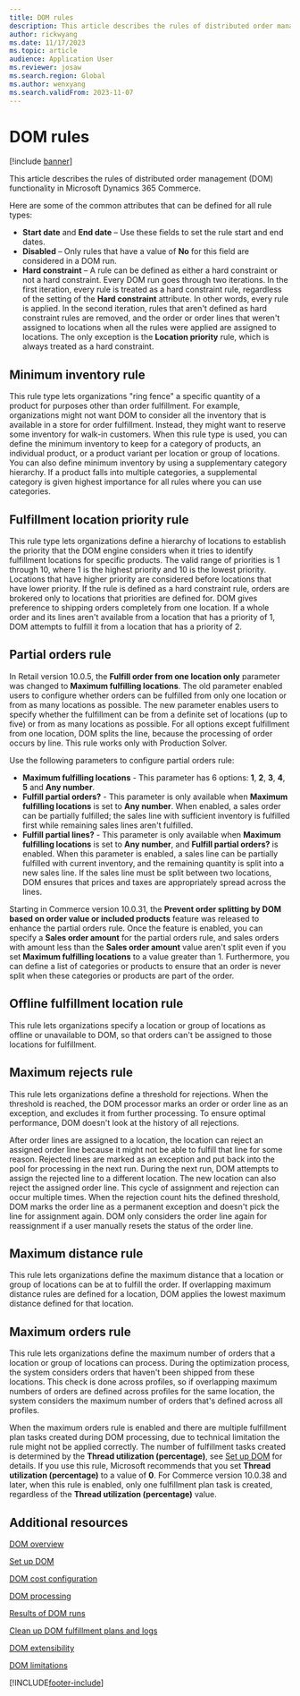 ```yaml
---
title: DOM rules
description: This article describes the rules of distributed order management (DOM) functionality in Microsoft Dynamics 365 Commerce.
author: rickwyang
ms.date: 11/17/2023
ms.topic: article
audience: Application User
ms.reviewer: josaw
ms.search.region: Global
ms.author: wenxyang
ms.search.validFrom: 2023-11-07
---
```


# DOM rules

[!include [banner](includes/banner.md)]

This article describes the rules of distributed order management (DOM) functionality in Microsoft Dynamics 365 Commerce.

Here are some of the common attributes that can be defined for all rule types:

- **Start date** and **End date** – Use these fields to set the rule start and end dates.
- **Disabled** – Only rules that have a value of **No** for this field are considered in a DOM run.
- **Hard constraint** – A rule can be defined as either a hard constraint or not a hard constraint. Every DOM run goes through two iterations. In the first iteration, every rule is treated as a hard constraint rule, regardless of the setting of the **Hard constraint** attribute. In other words, every rule is applied. In the second iteration, rules that aren't defined as hard constraint rules are removed, and the order or order lines that weren't assigned to locations when all the rules were applied are assigned to locations. The only exception is the **Location priority** rule, which is always treated as a hard constraint.

## Minimum inventory rule

This rule type lets organizations "ring fence" a specific quantity of a product for purposes other than order fulfillment. For example, organizations might not want DOM to consider all the inventory that is available in a store for order fulfillment. Instead, they might want to reserve some inventory for walk-in customers. When this rule type is used, you can define the minimum inventory to keep for a category of products, an individual product, or a product variant per location or group of locations. You can also define minimum inventory by using a supplementary category hierarchy. If a product falls into multiple categories, a supplemental category is given highest importance for all rules where you can use categories.

## Fulfillment location priority rule

This rule type lets organizations define a hierarchy of locations to establish the priority that the DOM engine considers when it tries to identify fulfillment locations for specific products. The valid range of priorities is 1 through 10, where 1 is the highest priority and 10 is the lowest priority. Locations that have higher priority are considered before locations that have lower priority. If the rule is defined as a hard constraint rule, orders are brokered only to locations that priorities are defined for. DOM gives preference to shipping orders completely from one location. If a whole order and its lines aren't available from a location that has a priority of 1, DOM attempts to fulfill it from a location that has a priority of 2.

## Partial orders rule

In Retail version 10.0.5, the **Fulfill order from one location only** parameter was changed to **Maximum fulfilling locations**. The old parameter enabled users to configure whether orders can be fulfilled from only one location or from as many locations as possible. The new parameter enables users to specify whether the fulfillment can be from a definite set of locations (up to five) or from as many locations as possible. For all options except fulfillment from one location, DOM splits the line, because the processing of order occurs by line. This rule works only with Production Solver.

Use the following parameters to configure partial orders rule:
- **Maximum fulfilling locations** - This parameter has 6 options: **1**, **2**, **3**, **4**, **5** and **Any number**.
- **Fulfill partial orders?** - This parameter is only available when **Maximum fulfilling locations** is set to **Any number**. When enabled, a sales order can be partially fulfilled; the sales line with sufficient inventory is fulfilled first while remaining sales lines aren't fulfilled.
- **Fulfill partial lines?** - This parameter is only available when **Maximum fulfilling locations** is set to **Any number**, and **Fulfill partial orders?** is enabled. When this parameter is enabled, a sales line can be partially fulfilled with current inventory, and the remaining quantity is split into a new sales line. If the sales line must be split between two locations, DOM ensures that prices and taxes are appropriately spread across the lines.

Starting in Commerce version 10.0.31, the **Prevent order splitting by DOM based on order value or included products** feature was released to enhance the partial orders rule. Once the feature is enabled, you can specify a **Sales order amount** for the partial orders rule, and sales orders with amount less than the **Sales order amount** value aren't split even if you set **Maximum fulfilling locations** to a value greater than 1. Furthermore, you can define a list of categories or products to ensure that an order is never split when these categories or products are part of the order.

## Offline fulfillment location rule

This rule lets organizations specify a location or group of locations as offline or unavailable to DOM, so that orders can't be assigned to those locations for fulfillment.

## Maximum rejects rule

This rule lets organizations define a threshold for rejections. When the threshold is reached, the DOM processor marks an order or order line as an exception, and excludes it from further processing. To ensure optimal performance, DOM doesn't look at the history of all rejections.

After order lines are assigned to a location, the location can reject an assigned order line because it might not be able to fulfill that line for some reason. Rejected lines are marked as an exception and put back into the pool for processing in the next run. During the next run, DOM attempts to assign the rejected line to a different location. The new location can also reject the assigned order line. This cycle of assignment and rejection can occur multiple times. When the rejection count hits the defined threshold, DOM marks the order line as a permanent exception and doesn't pick the line for assignment again. DOM only considers the order line again for reassignment if a user manually resets the status of the order line.

## Maximum distance rule

This rule lets organizations define the maximum distance that a location or group of locations can be at to fulfill the order. If overlapping maximum distance rules are defined for a location, DOM applies the lowest maximum distance defined for that location.

## Maximum orders rule

This rule lets organizations define the maximum number of orders that a location or group of locations can process. During the optimization process, the system considers orders that haven't been shipped from these locations. This check is done across profiles, so if overlapping maximum numbers of orders are defined across profiles for the same location, the system considers the maximum number of orders that's defined across all profiles.

When the maximum orders rule is enabled and there are multiple fulfillment plan tasks created during DOM processing, due to technical limitation the rule might not be applied correctly. The number of fulfillment tasks created is determined by the **Thread utilization (percentage)**, see [Set up DOM](dom-set-up.md) for details. If you use this rule, Microsoft recommends that you set **Thread utilization (percentage)** to a value of **0**. For Commerce version 10.0.38 and later, when this rule is enabled, only one fulfillment plan task is created, regardless of the **Thread utilization (percentage)** value.

## Additional resources

[DOM overview](dom.md)

[Set up DOM](dom-set-up.md)

[DOM cost configuration](dom-costs.md)

[DOM processing](dom-processing.md)

[Results of DOM runs](dom-runs-results.md)

[Clean up DOM fulfillment plans and logs](dom-clean-up.md)

[DOM extensibility](dom-extensibility.md)

[DOM limitations](dom-limitations.md)


[!INCLUDE[footer-include](../includes/footer-banner.md)]
